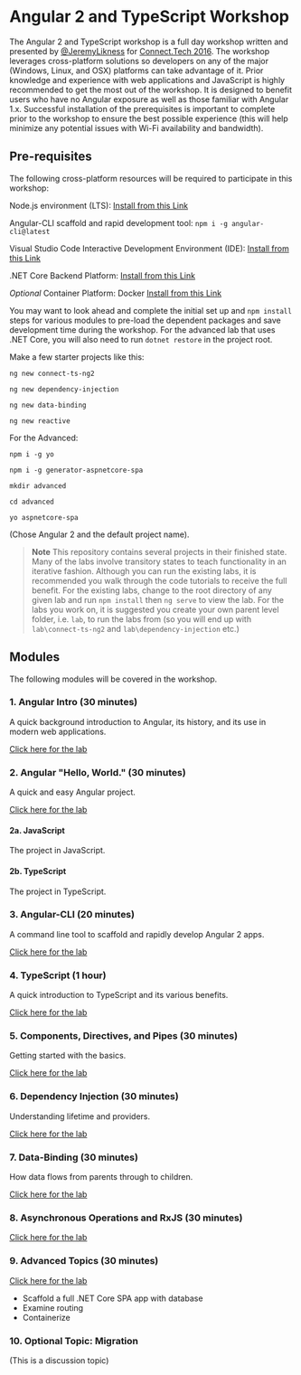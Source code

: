 # Angular 2 and TypeScript Workshop

The Angular 2 and TypeScript workshop is a full day workshop 
written and presented by [@JeremyLikness](https://twitter.com/JeremyLikness) for [Connect.Tech 2016](http://connect-js.com). 
The workshop leverages cross-platform solutions so  developers on any of the major (Windows, Linux, and OSX) platforms
can take advantage of it. Prior knowledge and experience with web applications and JavaScript 
is highly recommended to get the most out of the workshop. It is designed to benefit 
users who have no Angular exposure as well as those familiar with Angular 1.x. Successful 
installation of the prerequisites is important to complete prior to the workshop to 
ensure the best possible experience (this will help minimize any potential issues with Wi-Fi availability and bandwidth). 

## Pre-requisites

The following cross-platform resources will be required to participate in this workshop:

Node.js environment (LTS): [Install from this Link](https://nodejs.org/en/)

Angular-CLI scaffold and rapid development tool: `npm i -g angular-cli@latest` 

Visual Studio Code Interactive Development Environment (IDE): [Install from this Link](https://code.visualstudio.com/) 

.NET Core Backend Platform: [Install from this Link](https://www.microsoft.com/net/core)

*Optional* Container Platform: Docker [Install from this Link](https://docs.docker.com/engine/installation/)

You may want to look ahead and complete the initial set up and `npm install` steps for various 
modules to pre-load the dependent packages and save development time during the workshop. For the advanced lab that uses .NET Core, you will also need to run `dotnet restore` in the project root. 

Make a few starter projects like this: 

`ng new connect-ts-ng2`

`ng new dependency-injection`

`ng new data-binding`

`ng new reactive` 

For the Advanced: 

`npm i -g yo` 

`npm i -g generator-aspnetcore-spa` 

`mkdir advanced` 

`cd advanced` 

`yo aspnetcore-spa` 

(Chose Angular 2 and the default project name).

>**Note** This repository contains several projects in their finished state. Many of the labs
>involve transitory states to teach functionality in an iterative fashion. Although you can run
>the existing labs, it is recommended you walk through the code tutorials to receive the full benefit.
>For the existing labs, change to the root directory of any given lab and run `npm install` then `ng serve` 
>to view the lab. For the labs you work on, it is suggested you create your own parent level folder, i.e. `lab`, 
>to run the labs from (so you will end up with `lab\connect-ts-ng2` and `lab\dependency-injection` etc.)

## Modules 

The following modules will be covered in the workshop.

### 1. Angular Intro (30 minutes)

A quick background introduction to Angular, its history, and its use in
modern web applications.

[Click here for the lab](./00Intro.md)

### 2. Angular "Hello, World." (30 minutes)

A quick and easy Angular project.

[Click here for the lab](./0AHelloWorld.md)

#### 2a. JavaScript 

The project in JavaScript.

#### 2b. TypeScript 

The project in TypeScript. 

### 3. Angular-CLI (20 minutes)

A command line tool to scaffold and rapidly develop Angular 2 apps.

[Click here for the lab](./10AngularCLI.md)

### 4. TypeScript (1 hour)

A quick introduction to TypeScript and its various benefits.

[Click here for the lab](./1ATypeScript.md)

### 5. Components, Directives, and Pipes (30 minutes)

Getting started with the basics.

[Click here for the lab](./20CompDirPipe.md)

### 6. Dependency Injection (30 minutes)

Understanding lifetime and providers.

[Click here for the lab](./2ADependencyInjection.md)

### 7. Data-Binding (30 minutes)

How data flows from parents through to children. 

[Click here for the lab](./30DataBinding.md)

### 8. Asynchronous Operations and RxJS (30 minutes)

[Click here for the lab](./3ARxJS.md)

### 9. Advanced Topics (30 minutes)

[Click here for the lab](./40Advanced.md)

* Scaffold a full .NET Core SPA app with database
* Examine routing 
* Containerize

### 10. Optional Topic: Migration

(This is a discussion topic)